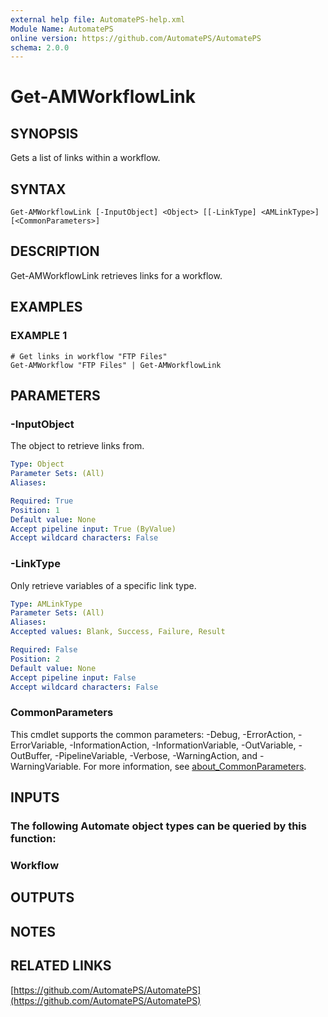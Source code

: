 ```yaml
---
external help file: AutomatePS-help.xml
Module Name: AutomatePS
online version: https://github.com/AutomatePS/AutomatePS
schema: 2.0.0
---
```


# Get-AMWorkflowLink

## SYNOPSIS
Gets a list of links within a workflow.

## SYNTAX

```
Get-AMWorkflowLink [-InputObject] <Object> [[-LinkType] <AMLinkType>] [<CommonParameters>]
```

## DESCRIPTION
Get-AMWorkflowLink retrieves links for a workflow.

## EXAMPLES

### EXAMPLE 1
```
# Get links in workflow "FTP Files"
Get-AMWorkflow "FTP Files" | Get-AMWorkflowLink
```

## PARAMETERS

### -InputObject
The object to retrieve links from.

```yaml
Type: Object
Parameter Sets: (All)
Aliases:

Required: True
Position: 1
Default value: None
Accept pipeline input: True (ByValue)
Accept wildcard characters: False
```

### -LinkType
Only retrieve variables of a specific link type.

```yaml
Type: AMLinkType
Parameter Sets: (All)
Aliases:
Accepted values: Blank, Success, Failure, Result

Required: False
Position: 2
Default value: None
Accept pipeline input: False
Accept wildcard characters: False
```

### CommonParameters
This cmdlet supports the common parameters: -Debug, -ErrorAction, -ErrorVariable, -InformationAction, -InformationVariable, -OutVariable, -OutBuffer, -PipelineVariable, -Verbose, -WarningAction, and -WarningVariable. For more information, see [about_CommonParameters](http://go.microsoft.com/fwlink/?LinkID=113216).

## INPUTS

### The following Automate object types can be queried by this function:
### Workflow
## OUTPUTS

## NOTES

## RELATED LINKS

[https://github.com/AutomatePS/AutomatePS](https://github.com/AutomatePS/AutomatePS)

